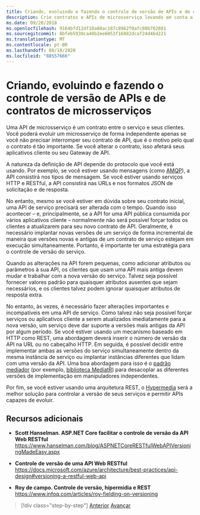 ```yaml
---
title: Criando, evoluindo e fazendo o controle de versão de APIs e de contratos de microsserviços
description: Crie contratos e APIs de microsserviço levando em conta a evolução e o controle de versão, porque a alteração é necessária.
ms.date: 09/20/2018
ms.openlocfilehash: 9164bfd12df18a88ac187c8962f0afc80b702881
ms.sourcegitcommit: 8bfeb5930ca48b2ee6053f16082dcaf24d46d221
ms.translationtype: MT
ms.contentlocale: pt-BR
ms.lasthandoff: 08/18/2020
ms.locfileid: "88557666"
---
```

# <a name="creating-evolving-and-versioning-microservice-apis-and-contracts"></a>Criando, evoluindo e fazendo o controle de versão de APIs e de contratos de microsserviços

Uma API de microsserviço é um contrato entre o serviço e seus clientes. Você poderá evoluir um microsserviço de forma independente apenas se você não precisar interromper seu contrato de API, que é o motivo pelo qual o contrato é tão importante. Se você alterar o contrato, isso afetará seus aplicativos cliente ou seu Gateway de API.

A natureza da definição de API depende do protocolo que você está usando. Por exemplo, se você estiver usando mensagens (como [AMQP](http://www.amqp.org/)), a API consistirá nos tipos de mensagem. Se você estiver usando serviços HTTP e RESTful, a API consistirá nas URLs e nos formatos JSON de solicitação e de resposta.

No entanto, mesmo se você estiver em dúvida sobre seu contrato inicial, uma API de serviço precisará ser alterada com o tempo. Quando isso acontecer – e, principalmente, se a API for uma API pública consumida por vários aplicativos cliente – normalmente não será possível forçar todos os clientes a atualizarem para seu novo contrato de API. Geralmente, é necessário implantar novas versões de um serviço de forma incremental de maneira que versões novas e antigas de um contrato de serviço estejam em execução simultaneamente. Portanto, é importante ter uma estratégia para o controle de versão do serviço.

Quando as alterações na API forem pequenas, como adicionar atributos ou parâmetros à sua API, os clientes que usam uma API mais antiga devem mudar e trabalhar com a nova versão do serviço. Talvez seja possível fornecer valores padrão para quaisquer atributos ausentes que sejam necessários, e os clientes talvez podem ignorar quaisquer atributos de resposta extra.

No entanto, às vezes, é necessário fazer alterações importantes e incompatíveis em uma API de serviço. Como talvez não seja possível forçar serviços ou aplicativos cliente a serem atualizados imediatamente para a nova versão, um serviço deve dar suporte a versões mais antigas da API por algum período. Se você estiver usando um mecanismo baseado em HTTP como REST, uma abordagem deverá inserir o número de versão da API na URL ou no cabeçalho HTTP. Em seguida, é possível decidir entre implementar ambas as versões do serviço simultaneamente dentro da mesma instância de serviço ou implantar instâncias diferentes que lidam com uma versão da API. Uma boa abordagem para isso é o [padrão mediador](https://en.wikipedia.org/wiki/Mediator_pattern) (por exemplo, [biblioteca MediatR](https://github.com/jbogard/MediatR)) para desacoplar as diferentes versões de implementação em manipuladores independentes.

Por fim, se você estiver usando uma arquitetura REST, o [Hypermedia](https://www.infoq.com/articles/mark-baker-hypermedia) será a melhor solução para controlar a versão de seus serviços e permitir APIs capazes de evoluir.

## <a name="additional-resources"></a>Recursos adicionais

- **Scott Hanselman. ASP.NET Core facilitar o controle de versão da API Web RESTful** \
  <https://www.hanselman.com/blog/ASPNETCoreRESTfulWebAPIVersioningMadeEasy.aspx>

- **Controle de versão de uma API Web RESTful** \
  <https://docs.microsoft.com/azure/architecture/best-practices/api-design#versioning-a-restful-web-api>

- **Roy de campo. Controle de versão, hipermídia e REST** \
  <https://www.infoq.com/articles/roy-fielding-on-versioning>

>[!div class="step-by-step"]
>[Anterior](asynchronous-message-based-communication.md) 
> [Avançar](microservices-addressability-service-registry.md)
